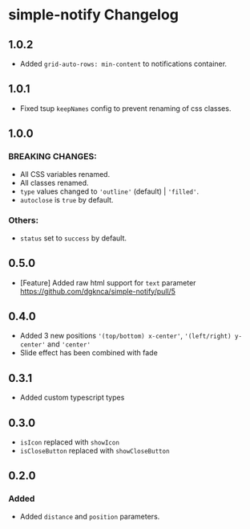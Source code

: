 # simple-notify Changelog

## 1.0.2

- Added `grid-auto-rows: min-content` to notifications container.

## 1.0.1

- Fixed tsup `keepNames` config to prevent renaming of css classes.

## 1.0.0

### BREAKING CHANGES:

- All CSS variables renamed.
- All classes renamed.
- `type` values changed to `'outline'` (default) | `'filled'`.
- `autoclose` is `true` by default.

### Others:
- `status` set to `success` by default.

## 0.5.0

- [Feature] Added raw html support for `text` parameter https://github.com/dgknca/simple-notify/pull/5

## 0.4.0

- Added 3 new positions `'(top/bottom) x-center'`, `'(left/right) y-center'` and `'center'`
- Slide effect has been combined with fade

## 0.3.1

- Added custom typescript types

## 0.3.0

- `isIcon` replaced with `showIcon`
- `isCloseButton` replaced with `showCloseButton`

## 0.2.0

### Added

- Added `distance` and `position` parameters.
